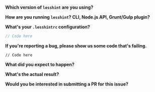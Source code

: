 <!--
Please include as much information as possible about your issue/request.

Not all headers below are relevant for all issues, if something's irrelevant, just remove it.
-->

**Which version of `lesshint` are you using?**

**How are you running `lesshint`? CLI, Node.js API, Grunt/Gulp plugin?**

**What's your `.lesshintrc` configuration?**

```js
// Code here
```

**If you're reporting a bug, please show us some code that's failing.**

```less
// Code here
```

**What did you expect to happen?**

**What's the actual result?**

**Would you be interested in submitting a PR for this issue?**
